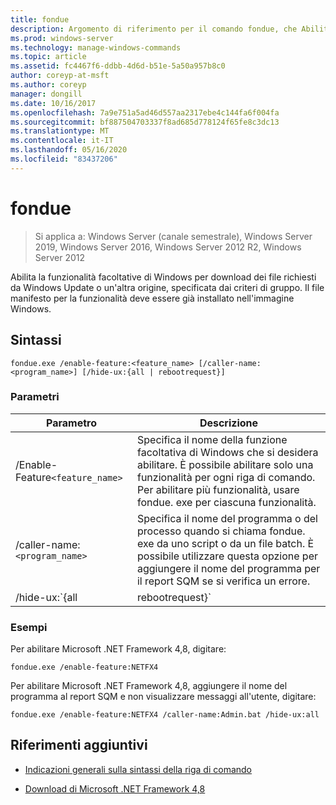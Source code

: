```yaml
---
title: fondue
description: Argomento di riferimento per il comando fondue, che Abilita le funzionalità facoltative di Windows scaricando i file necessari da Windows Update o da un'altra origine specificata da Criteri di gruppo.
ms.prod: windows-server
ms.technology: manage-windows-commands
ms.topic: article
ms.assetid: fc4467f6-ddbb-4d6d-b51e-5a50a957b8c0
author: coreyp-at-msft
ms.author: coreyp
manager: dongill
ms.date: 10/16/2017
ms.openlocfilehash: 7a9e751a5ad46d557aa2317ebe4c144fa6f004fa
ms.sourcegitcommit: bf887504703337f8ad685d778124f65fe8c3dc13
ms.translationtype: MT
ms.contentlocale: it-IT
ms.lasthandoff: 05/16/2020
ms.locfileid: "83437206"
---
```

# <a name="fondue"></a>fondue

> Si applica a: Windows Server (canale semestrale), Windows Server 2019, Windows Server 2016, Windows Server 2012 R2, Windows Server 2012

Abilita la funzionalità facoltative di Windows per download dei file richiesti da Windows Update o un'altra origine, specificata dai criteri di gruppo. Il file manifesto per la funzionalità deve essere già installato nell'immagine Windows.

## <a name="syntax"></a>Sintassi

```
fondue.exe /enable-feature:<feature_name> [/caller-name:<program_name>] [/hide-ux:{all | rebootrequest}]
```

### <a name="parameters"></a>Parametri

| Parametro | Descrizione |
| --------- | ----------- |
| /Enable-Feature`<feature_name>` | Specifica il nome della funzione facoltativa di Windows che si desidera abilitare. È possibile abilitare solo una funzionalità per ogni riga di comando. Per abilitare più funzionalità, usare fondue. exe per ciascuna funzionalità. |
| /caller-name:`<program_name>` | Specifica il nome del programma o del processo quando si chiama fondue. exe da uno script o da un file batch. È possibile utilizzare questa opzione per aggiungere il nome del programma per il report SQM se si verifica un errore. |
| /hide-ux:`{all | rebootrequest}` | Utilizzare **tutti** per nascondere tutti i messaggi all'utente incluse le richieste di stato di avanzamento e l'autorizzazione per accedere a Windows Update. Se è necessaria l'autorizzazione, l'operazione avrà esito negativo.<p>Usare **rebootrequest** per nascondere solo i messaggi utente che richiedono l'autorizzazione per riavviare il computer. Utilizzare questa opzione se si dispone di uno script che controlli richieste di riavvio. |

### <a name="examples"></a>Esempi

Per abilitare Microsoft .NET Framework 4,8, digitare:

```
fondue.exe /enable-feature:NETFX4
```

Per abilitare Microsoft .NET Framework 4,8, aggiungere il nome del programma al report SQM e non visualizzare messaggi all'utente, digitare:

```
fondue.exe /enable-feature:NETFX4 /caller-name:Admin.bat /hide-ux:all
```

## <a name="additional-references"></a>Riferimenti aggiuntivi

- [Indicazioni generali sulla sintassi della riga di comando](command-line-syntax-key.md)

- [Download di Microsoft .NET Framework 4,8](https://dotnet.microsoft.com/download/dotnet-framework/net48)
